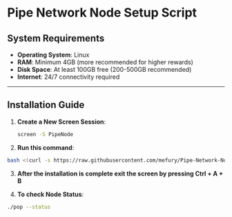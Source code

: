 # Pipe Network Node Setup Script

## System Requirements
- **Operating System**: Linux
- **RAM**: Minimum 4GB (more recommended for higher rewards)
- **Disk Space**: At least 100GB free (200-500GB recommended)
- **Internet**: 24/7 connectivity required

---

## Installation Guide

1. **Create a New Screen Session**:
   ```bash
   screen -S PipeNode

2. **Run this command**:
```bash
bash <(curl -s https://raw.githubusercontent.com/mefury/Pipe-Network-Node-Setup-Script/main/pipenode.sh)
```

3. **After the installation is complete exit the screen by pressing Ctrl + A + B**

4. **To check Node Status**:
```bash
./pop --status
